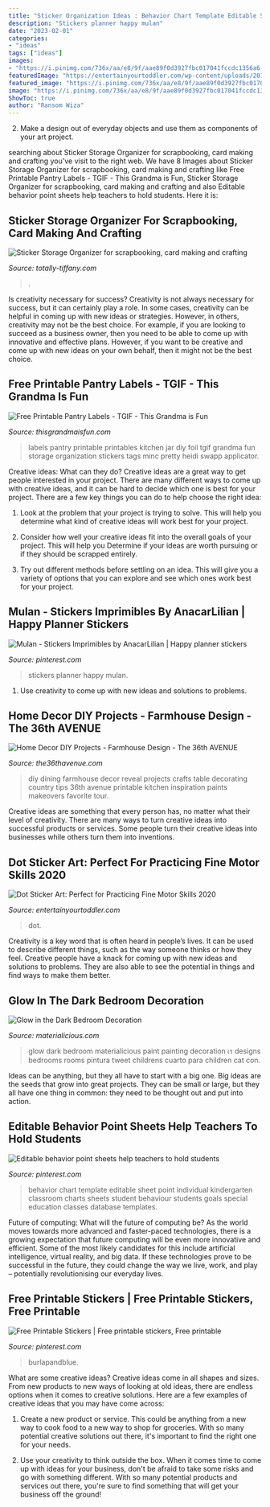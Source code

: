 ```yaml
---
title: "Sticker Organization Ideas : Behavior Chart Template Editable Sheet Point Individual Kindergarten Classroom Charts Sheets Student Behaviour Students Goals Special Education Classes Database Templates"
description: "Stickers planner happy mulan"
date: "2023-02-01"
categories:
- "ideas"
tags: ["ideas"]
images:
- "https://i.pinimg.com/736x/aa/e8/9f/aae89f0d3927fbc017041fccdc1356a6--mulan-stickers.jpg"
featuredImage: "https://entertainyourtoddler.com/wp-content/uploads/2018/10/DSC_0936.jpg"
featured_image: "https://i.pinimg.com/736x/aa/e8/9f/aae89f0d3927fbc017041fccdc1356a6--mulan-stickers.jpg"
image: "https://i.pinimg.com/736x/aa/e8/9f/aae89f0d3927fbc017041fccdc1356a6--mulan-stickers.jpg"
ShowToc: true
author: "Ransom Wiza"
---
```



2. Make a design out of everyday objects and use them as components of your art project.

	

		
searching about Sticker Storage Organizer for scrapbooking, card making and crafting you've visit to the right web. We have 8 Images about Sticker Storage Organizer for scrapbooking, card making and crafting like Free Printable Pantry Labels - TGIF - This Grandma is Fun, Sticker Storage Organizer for scrapbooking, card making and crafting and also Editable behavior point sheets help teachers to hold students. Here it is:
		
    
## Sticker Storage Organizer For Scrapbooking, Card Making And Crafting

<img loading=lazy src="https://totally-tiffany.com/blog/app/uploads/2018/06/SDRBDR-12x12-Supply-binder-for-stickers-paper-scrapbooking-card-making-by-totally-Tiffany.jpg" onerror="this.onerror=null;this.src='https://tse2.mm.bing.net/th?id=OIP.AEqbl62IsjH6J20qIq1kfwHaDF&amp;pid=15.1';" alt="Sticker Storage Organizer for scrapbooking, card making and crafting">

_Source: totally-tiffany.com_

>. 

	

Is creativity necessary for success?
Creativity is not always necessary for success, but it can certainly play a role. In some cases, creativity can be helpful in coming up with new ideas or strategies. However, in others, creativity may not be the best choice. For example, if you are looking to succeed as a business owner, then you need to be able to come up with innovative and effective plans. However, if you want to be creative and come up with new ideas on your own behalf, then it might not be the best choice.

    
## Free Printable Pantry Labels - TGIF - This Grandma Is Fun

<img loading=lazy src="https://www.thisgrandmaisfun.com/wp-content/uploads/2015/08/Free-Printable-Pantry-Labels.jpg" onerror="this.onerror=null;this.src='https://tse4.mm.bing.net/th?id=OIP.xuBod80ewpRthYFm5utEewHaLD&amp;pid=15.1';" alt="Free Printable Pantry Labels - TGIF - This Grandma is Fun">

_Source: thisgrandmaisfun.com_

>labels pantry printable printables kitchen jar diy foil tgif grandma fun storage organization stickers tags minc pretty heidi swapp applicator. 

	

Creative ideas: What can they do?
Creative ideas are a great way to get people interested in your project. There are many different ways to come up with creative ideas, and it can be hard to decide which one is best for your project. There are a few key things you can do to help choose the right idea:
1. Look at the problem that your project is trying to solve. This will help you determine what kind of creative ideas will work best for your project.

2. Consider how well your creative ideas fit into the overall goals of your project. This will help you Determine if your ideas are worth pursuing or if they should be scrapped entirely.

3. Try out different methods before settling on an idea. This will give you a variety of options that you can explore and see which ones work best for your project.


    
## Mulan - Stickers Imprimibles By AnacarLilian | Happy Planner Stickers

<img loading=lazy src="https://i.pinimg.com/736x/aa/e8/9f/aae89f0d3927fbc017041fccdc1356a6--mulan-stickers.jpg" onerror="this.onerror=null;this.src='https://tse3.mm.bing.net/th?id=OIP.x_P5Yf7urH2ZX3FTmRHIwwHaLK&amp;pid=15.1';" alt="Mulan - Stickers Imprimibles by AnacarLilian | Happy planner stickers">

_Source: pinterest.com_

>stickers planner happy mulan. 

	

1. Use creativity to come up with new ideas and solutions to problems.

    
## Home Decor DIY Projects - Farmhouse Design - The 36th AVENUE

<img loading=lazy src="http://1.bp.blogspot.com/-aXGBCp5qPjk/T4erMsT2lAI/AAAAAAAAEb4/QjdAjWE8srY/s1600/DSC_2062.JPG" onerror="this.onerror=null;this.src='https://tse1.mm.bing.net/th?id=OIP.IGMzH78zkVYXeqXvW9s2UQHaKb&amp;pid=15.1';" alt="Home Decor DIY Projects - Farmhouse Design - The 36th AVENUE">

_Source: the36thavenue.com_

>diy dining farmhouse decor reveal projects crafts table decorating country tips 36th avenue printable kitchen inspiration paints makeovers favorite tour. 

	

Creative ideas are something that every person has, no matter what their level of creativity. There are many ways to turn creative ideas into successful products or services. Some people turn their creative ideas into businesses while others turn them into inventions.

    
## Dot Sticker Art: Perfect For Practicing Fine Motor Skills 2020

<img loading=lazy src="https://entertainyourtoddler.com/wp-content/uploads/2018/10/DSC_0936.jpg" onerror="this.onerror=null;this.src='https://tse1.mm.bing.net/th?id=OIP.n1JDK13OFZ508yFMu-ZJmwHaE7&amp;pid=15.1';" alt="Dot Sticker Art: Perfect for Practicing Fine Motor Skills 2020">

_Source: entertainyourtoddler.com_

>dot. 

	

Creativity is a key word that is often heard in people’s lives. It can be used to describe different things, such as the way someone thinks or how they feel. Creative people have a knack for coming up with new ideas and solutions to problems. They are also able to see the potential in things and find ways to make them better.

    
## Glow In The Dark Bedroom Decoration

<img loading=lazy src="http://mat2.materialicious.com/images/glow-in-the-dark-bedroom-decoration-o.jpg" onerror="this.onerror=null;this.src='https://tse4.mm.bing.net/th?id=OIP.kIwT0YU5ewU1NulZaVw2cQHaLJ&amp;pid=15.1';" alt="Glow in the Dark Bedroom Decoration">

_Source: materialicious.com_

>glow dark bedroom materialicious paint painting decoration เร designs bedrooms rooms pintura tweet childrens cuarto para children cat con. 

	

Ideas can be anything, but they all have to start with a big one. Big ideas are the seeds that grow into great projects. They can be small or large, but they all have one thing in common: they need to be thought out and put into action.

    
## Editable Behavior Point Sheets Help Teachers To Hold Students

<img loading=lazy src="https://i.pinimg.com/736x/f7/f5/63/f7f563a84df4d12c6b03da41c584d6bd.jpg" onerror="this.onerror=null;this.src='https://tse3.mm.bing.net/th?id=OIP.52TPjBW6s7NpOSLVlBTm2QHaIJ&amp;pid=15.1';" alt="Editable behavior point sheets help teachers to hold students">

_Source: pinterest.com_

>behavior chart template editable sheet point individual kindergarten classroom charts sheets student behaviour students goals special education classes database templates. 

	

Future of computing: What will the future of computing be?
As the world moves towards more advanced and faster-paced technologies, there is a growing expectation that future computing will be even more innovative and efficient. Some of the most likely candidates for this include artificial intelligence, virtual reality, and big data. If these technologies prove to be successful in the future, they could change the way we live, work, and play – potentially revolutionising our everyday lives.

    
## Free Printable Stickers | Free Printable Stickers, Free Printable

<img loading=lazy src="https://i.pinimg.com/736x/63/f0/e2/63f0e2dda32953a238161edacfa7ba1d.jpg" onerror="this.onerror=null;this.src='https://tse2.mm.bing.net/th?id=OIP.QCiF5qPDe2s30VzbxuT0JQHaK4&amp;pid=15.1';" alt="Free Printable Stickers | Free printable stickers, Free printable">

_Source: pinterest.com_

>burlapandblue. 

	

What are some creative ideas?
Creative ideas come in all shapes and sizes. From new products to new ways of looking at old ideas, there are endless options when it comes to creative solutions. Here are a few examples of creative ideas that you may have come across: 
1. Create a new product or service. This could be anything from a new way to cook food to a new way to shop for groceries. With so many potential creative solutions out there, it's important to find the right one for your needs. 

2. Use your creativity to think outside the box. When it comes time to come up with ideas for your business, don't be afraid to take some risks and go with something different. With so many potential products and services out there, you're sure to find something that will get your business off the ground! 


